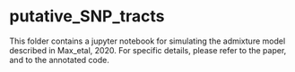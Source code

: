 # putative_SNP_tracts

This folder contains a jupyter notebook for simulating the admixture model described in Max_etal, 2020.
For specific details, please refer to the paper, and to the annotated code.
